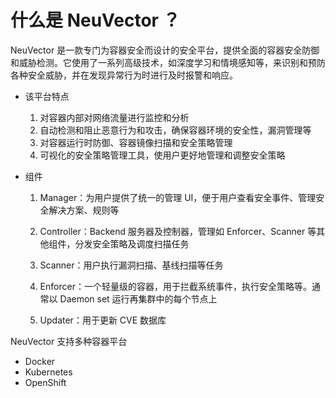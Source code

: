 # 什么是 NeuVector ？

NeuVector 是一款专门为容器安全而设计的安全平台，提供全面的容器安全防御和威胁检测。它使用了一系列高级技术，如深度学习和情境感知等，来识别和预防各种安全威胁，并在发现异常行为时进行及时报警和响应。

- 该平台特点
  1. 对容器内部对网络流量进行监控和分析
  2. 自动检测和阻止恶意行为和攻击，确保容器环境的安全性，漏洞管理等
  3. 对容器运行时防御、容器镜像扫描和安全策略管理
  4. 可视化的安全策略管理工具，使用户更好地管理和调整安全策略

- 组件

  1. Manager：为用户提供了统一的管理 UI，便于用户查看安全事件、管理安全解决方案、规则等

  2. Controller：Backend 服务器及控制器，管理如 Enforcer、Scanner 等其他组件，分发安全策略及调度扫描任务

  3. Scanner：用户执行漏洞扫描、基线扫描等任务

  4. Enforcer：一个轻量级的容器，用于拦截系统事件，执行安全策略等。通常以 Daemon set 运行再集群中的每个节点上

  5. Updater：用于更新 CVE 数据库

  

NeuVector 支持多种容器平台

- Docker
- Kubernetes
- OpenShift 

